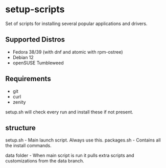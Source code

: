 # setup-scripts
Set of scripts for installing several popular applications and drivers.

## Supported Distros
* Fedora 38/39 (with dnf and atomic with rpm-ostree)
* Debian 12
* openSUSE Tumbleweed

## Requirements
* git
* curl
* zenity

setup.sh will check every run and install these if not present.

structure
-------------
setup.sh        -       Main launch script. Always use this.
packages.sh     -       Contains all the install commands.

data folder     -       When main script is run it pulls extra scripts and customizations from the data branch.